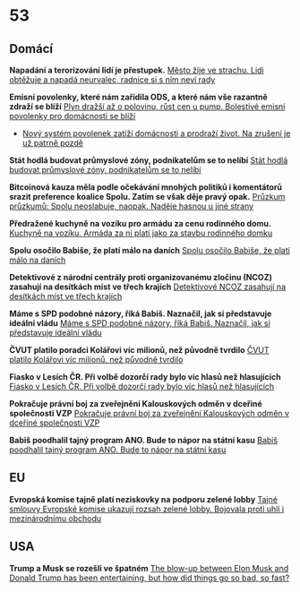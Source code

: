 # 53

## Domácí

**Napadání a terorizování lidí je přestupek.** [Město žije ve strachu. Lidi obtěžuje a napadá neurvalec, radnice si s ním neví rady](https://www.idnes.cz/olomouc/zpravy/napadeni-zeny-prestupky-hranice-na-morave.A250606_121249_olomouc-zpravy_hrs)

**Emisní povolenky, které nám zařídila ODS, a které nám vše razantně zdraží se blíží**
[Plyn dražší až o polovinu, růst cen u pump. Bolestivé emisní povolenky pro domácnosti se blíží](https://www.novinky.cz/clanek/ekonomika-plyn-drazsi-az-o-polovinu-rust-cen-u-pump-bolestive-emisni-povolenky-pro-domacnosti-se-blizi-40524365)
  *  [Nový systém povolenek zatíží domácnosti a prodraží život. Na zrušení je už patrně pozdě ](https://www.echo24.cz/a/H3Gcu/zpravy-ekonomika--nove-povolenky-ets-2-obavy-odklad-zrusit)

**Stát hodlá budovat průmyslové zóny, podnikatelům se to nelíbí** [Stát hodlá budovat průmyslové zóny, podnikatelům se to nelíbí](https://www.novinky.cz/clanek/ekonomika-stat-hodla-budovat-prumyslove-zony-podnikatelum-se-to-nelibi-40524480)

**Bitcoinová kauza měla podle očekávání mnohých politiků i komentátorů srazit preference koalice Spolu. Zatím se však děje pravý opak.** [Průzkum průzkumů: Spolu neoslabuje, naopak. Naděje hasnou u jiné strany](https://zpravy.aktualne.cz/datavize/pruzkum-pruzkumu-spolu-neoslabuje-naopak-stal-se-vsak-jiny-z/r~18f2c8e0453211f0beca0cc47ab5f122/)

**Předražené kuchyně na vozíku pro armádu za cenu rodinného domu.** [Kuchyně na vozíku. Armáda za ni platí jako za stavbu rodinného domku](https://www.seznamzpravy.cz/clanek/domaci-zivot-v-cesku-kuchyne-na-voziku-armada-za-ni-plati-jako-za-stavbu-rodinneho-domku-278368)

**Spolu osočilo Babiše, že platí málo na daních** [Spolu osočilo Babiše, že platí málo na daních](https://www.novinky.cz/clanek/ekonomika-spolu-osocilo-babise-ze-plati-malo-na-danich-40524967)

**Detektivové z národní centrály proti organizovanému zločinu (NCOZ) zasahují na desítkách míst ve třech krajích** [Detektivové NCOZ zasahují na desítkách míst ve třech krajích](https://www.seznamzpravy.cz/clanek/domaci-zivot-v-cesku-detektivove-ncoz-zasahuji-na-desitkach-mist-ve-trech-krajich-278808)

**Máme s SPD podobné názory, říká Babiš. Naznačil, jak si představuje ideální vládu** [Máme s SPD podobné názory, říká Babiš. Naznačil, jak si představuje ideální vládu](https://zpravy.aktualne.cz/domaci/mame-s-spd-podobne-nazory-rika-babis-naznacil-jak-a-s-kym-by/r~de3ecabc467811f09a9dac1f6b220ee8/)

**ČVUT platilo poradci Kolářovi víc milionů, než původně tvrdilo** [ČVUT platilo Kolářovi víc milionů, než původně tvrdilo](https://www.novinky.cz/clanek/domaci-cvut-platilo-kolarovi-vic-milionu-nez-puvodne-tvrdilo-40525287)

**Fiasko v Lesích ČR. Při volbě dozorčí rady bylo víc hlasů než hlasujících** [Fiasko v Lesích ČR. Při volbě dozorčí rady bylo víc hlasů než hlasujících](https://www.seznamzpravy.cz/clanek/ekonomika-firmy-fiasko-v-lesich-cr-pri-volbe-dozorci-rady-bylo-vic-hlasu-nez-hlasujicich-278874)

**Pokračuje právní boj za zveřejnění Kalouskových odměn v dceřiné společnosti VZP** [Pokračuje právní boj za zveřejnění Kalouskových odměn v dceřiné společnosti VZP](https://www.kverulant.org/article/pokracuje-pravni-boj-za-zverejneni-kalouskovych-odmen-v-dcerine-spolecnosti-vzp/)

**Babiš poodhalil tajný program ANO. Bude to nápor na státní kasu** [Babiš poodhalil tajný program ANO. Bude to nápor na státní kasu](https://www.novinky.cz/clanek/volby-do-poslanecke-snemovny-babis-poodhalil-tajny-program-ano-bude-to-napor-na-statni-kasu-40525360)

## EU

**Evropská komise tajně platí neziskovky na podporu zelené lobby** [Tajné smlouvy Evropské komise ukazují rozsah zelené lobby. Bojovala proti uhlí i mezinárodnímu obchodu](https://www.echo24.cz/a/HWqAb/zpravy-svet-tajne-smlouvy-zelena-lobby-evropska-komise)

## USA

**Trump a Musk se rozešli ve špatném** [The blow-up between Elon Musk and Donald Trump has been entertaining, but how did things go so bad, so fast?](https://theconversation.com/the-blow-up-between-elon-musk-and-donald-trump-has-been-entertaining-but-how-did-things-go-so-bad-so-fast-258394)
